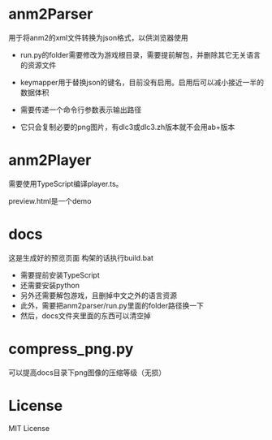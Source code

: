# anm2Parser

用于将anm2的xml文件转换为json格式，以供浏览器使用

- run.py的folder需要修改为游戏根目录，需要提前解包，并删除其它无关语言的资源文件
- keymapper用于替换json的键名，目前没有启用。启用后可以减小接近一半的数据体积
- 需要传递一个命令行参数表示输出路径

- 它只会复制必要的png图片，有dlc3或dlc3.zh版本就不会用ab+版本

# anm2Player

需要使用TypeScript编译player.ts。

preview.html是一个demo

# docs

这是生成好的预览页面
构架的话执行build.bat
- 需要提前安装TypeScript
- 还需要安装python
- 另外还需要解包游戏，且删掉中文之外的语言资源
- 此外，需要把anm2parser/run.py里面的folder路径换一下
- 然后，docs文件夹里面的东西可以清空掉

# compress_png.py

可以提高docs目录下png图像的压缩等级（无损）

# License

MIT License